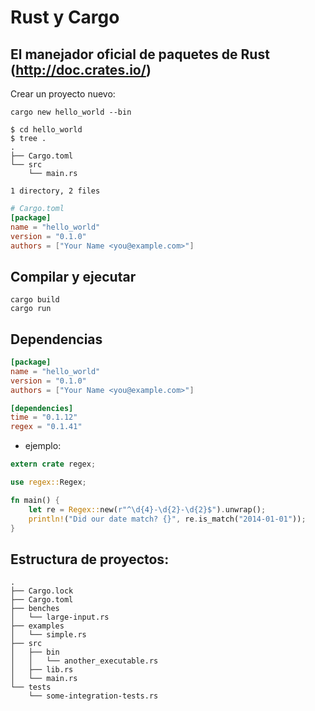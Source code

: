 # Rust y Cargo

## El manejador oficial de paquetes de Rust (http://doc.crates.io/)

Crear un proyecto nuevo:
```
cargo new hello_world --bin
```

```
$ cd hello_world
$ tree .
.
├── Cargo.toml
└── src
    └── main.rs

1 directory, 2 files
```

```toml
# Cargo.toml
[package]
name = "hello_world"
version = "0.1.0"
authors = ["Your Name <you@example.com>"]
```

## Compilar y ejecutar

```
cargo build
cargo run
```

## Dependencias

```toml
[package]
name = "hello_world"
version = "0.1.0"
authors = ["Your Name <you@example.com>"]

[dependencies]
time = "0.1.12"
regex = "0.1.41"
```

* ejemplo:
```rust
extern crate regex;

use regex::Regex;

fn main() {
    let re = Regex::new(r"^\d{4}-\d{2}-\d{2}$").unwrap();
    println!("Did our date match? {}", re.is_match("2014-01-01"));
}
```

## Estructura de proyectos:

```
.
├── Cargo.lock
├── Cargo.toml
├── benches
│   └── large-input.rs
├── examples
│   └── simple.rs
├── src
│   ├── bin
│   │   └── another_executable.rs
│   ├── lib.rs
│   └── main.rs
└── tests
    └── some-integration-tests.rs
```
